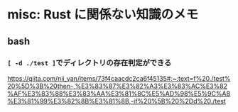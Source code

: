# misc: Rust に関係ない知識のメモ

## bash

### `[ -d ./test ]`でディレクトリの存在判定ができる

<https://qiita.com/nii_yan/items/73f4caacdc2ca6f45135#:~:text=f%20./test%20%5D%3B%20then-,%E3%83%87%E3%82%A3%E3%83%AC%E3%82%AF%E3%83%88%E3%83%AA%E3%81%8C%E5%AD%98%E5%9C%A8%E3%81%99%E3%82%8B%E3%81%8B,-if%20%5B%20%2Dd%20./test>
